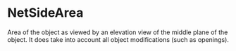 NetSideArea
===========

Area of the object as viewed by an elevation view of the middle plane of the object. It does take into account all object modifications (such as openings).
